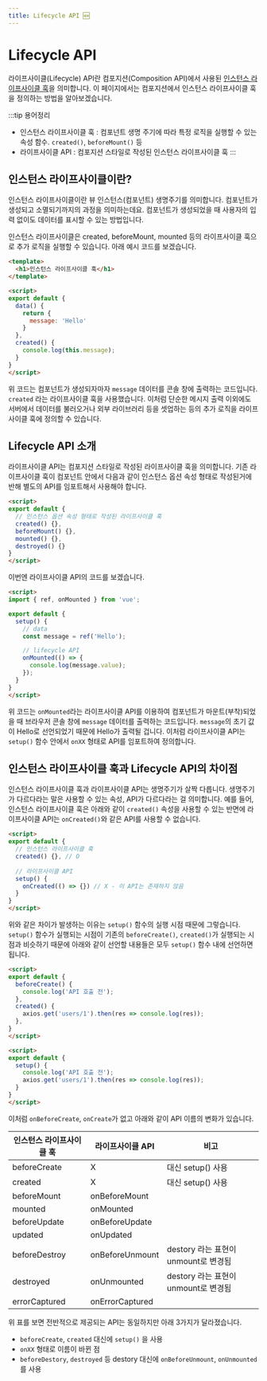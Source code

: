 ```yaml
---
title: Lifecycle API 🆕
---
```


# Lifecycle API <Badge text="Vue 3" />

라이프사이클(Lifecycle) API란 컴포지션(Composition API)에서 사용된 [인스턴스 라이프사이클 훅](/vue/life-cycle.html#라이프-사이클-훅)을 의미합니다. 이 페이지에서는 컴포지션에서 인스턴스 라이프사이클 훅을 정의하는 방법을 알아보겠습니다.

:::tip 용어정리
- 인스턴스 라이프사이클 훅 : 컴포넌트 생명 주기에 따라 특정 로직을 실행할 수 있는 속성 함수. `created()`, `beforeMount()` 등
- 라이프사이클 API : 컴포지션 스타일로 작성된 인스턴스 라이프사이클 훅
:::

## 인스턴스 라이프사이클이란? <Badge text="Vue 2" /><Badge text="Vue 3" />

인스턴스 라이프사이클이란 뷰 인스턴스(컴포넌트) 생명주기를 의미합니다. 컴포넌트가 생성되고 소멸되기까지의 과정을 의미하는데요. 컴포넌트가 생성되었을 때 사용자의 입력 없이도 데이터를 표시할 수 있는 방법입니다.

인스턴스 라이프사이클은 created, beforeMount, mounted 등의 라이프사이클 훅으로 추가 로직을 실행할 수 있습니다. 아래 예시 코드를 보겠습니다.

```html
<template>
  <h1>인스턴스 라이프사이클 훅</h1>
</template>

<script>
export default {
  data() {
    return {
      message: 'Hello'
    }
  },
  created() {
    console.log(this.message);
  }
}
</script>
```

위 코드는 컴포넌트가 생성되자마자 `message` 데이터를 콘솔 창에 출력하는 코드입니다. `created` 라는 라이프사이클 훅을 사용했습니다. 이처럼 단순한 메시지 출력 이외에도 서버에서 데이터를 불러오거나 외부 라이브러리 등을 셋업하는 등의 추가 로직을 라이프사이클 훅에 정의할 수 있습니다.

## Lifecycle API 소개 <Badge text="Vue 3" />

라이프사이클 API는 컴포지션 스타일로 작성된 라이프사이클 훅을 의미합니다. 기존 라이프사이클 훅이 컴포넌트 안에서 다음과 같이 인스턴스 옵션 속성 형태로 작성된거에 반해 별도의 API를 임포트해서 사용해야 합니다.

```html
<script>
export default {
  // 인스턴스 옵션 속성 형태로 작성된 라이프사이클 훅
  created() {},
  beforeMount() {},
  mounted() {},
  destroyed() {}
}
</script>
```

이번엔 라이프사이클 API의 코드를 보겠습니다.

```html
<script>
import { ref, onMounted } from 'vue';

export default {
  setup() {
    // data
    const message = ref('Hello');

    // lifecycle API
    onMounted(() => {
      console.log(message.value);
    });
  }
} 
</script>
```

위 코드는 `onMounted`라는 라이프사이클 API를 이용하여 컴포넌트가 마운트(부착)되었을 때 브라우저 콘솔 창에 `message` 데이터를 출력하는 코드입니다. `message`의 초기 값이 Hello로 선언되었기 때문에 Hello가 출력될 겁니다. 이처럼 라이프사이클 API는 `setup()` 함수 안에서 `onXX` 형태로 API를 임포트하여 정의합니다.

## 인스턴스 라이프사이클 훅과 Lifecycle API의 차이점

인스턴스 라이프사이클 훅과 라이프사이클 API는 생명주기가 살짝 다릅니다. 생명주기가 다르다라는 말은 사용할 수 있는 속성, API가 다르다라는 걸 의미합니다. 예를 들어, 인스턴스 라이프사이클 훅은 아래와 같이 `created()` 속성을 사용할 수 있는 반면에 라이프사이클 API는 `onCreated()`와 같은 API를 사용할 수 없습니다.

```html
<script>
export default {
  // 인스턴스 라이프사이클 훅
  created() {}, // O
  
  // 라이프사이클 API
  setup() {
    onCreated(() => {}) // X - 이 API는 존재하지 않음
  }
}
</script>
```

위와 같은 차이가 발생하는 이유는 `setup()` 함수의 실행 시점 때문에 그렇습니다. `setup()` 함수가 실행되는 시점이 기존의 `beforeCreate()`, `created()`가 실행되는 시점과 비슷하기 때문에 아래와 같이 선언할 내용들은 모두 `setup()` 함수 내에 선언하면 됩니다.

```html
<script>
export default {
  beforeCreate() {
    console.log('API 호출 전');
  },
  created() {
    axios.get('users/1').then(res => console.log(res));
  },
}
</script>
```

```html
<script>
export default {
  setup() {
    console.log('API 호출 전');
    axios.get('users/1').then(res => console.log(res));
  }
}
</script>
```

이처럼 `onBeforeCreate`, `onCreate`가 없고 아래와 같이 API 이름의 변화가 있습니다.

| 인스턴스 라이프사이클 훅 | 라이프사이클 API | 비고 |
|----------------|---------------------|------|
| beforeCreate   | X                   | 대신 setup() 사용 |
| created        | X                   | 대신 setup() 사용 |
| beforeMount    | onBeforeMount       |      |
| mounted        | onMounted           |      |
| beforeUpdate   | onBeforeUpdate      |      |
| updated        | onUpdated           |      |
| beforeDestroy  | onBeforeUnmount     | destory 라는 표현이 unmount로 변경됨 |
| destroyed      | onUnmounted         | destory 라는 표현이 unmount로 변경됨 |
| errorCaptured  | onErrorCaptured     |      |

위 표를 보면 전반적으로 제공되는 API는 동일하지만 아래 3가지가 달라졌습니다.

- `beforeCreate`, `created` 대신에 `setup()` 을 사용
- `onXX` 형태로 이름이 바뀐 점
- `beforeDestory`, `destroyed` 등 destory 대신에 `onBeforeUnmount`, `onUnmounted`를 사용